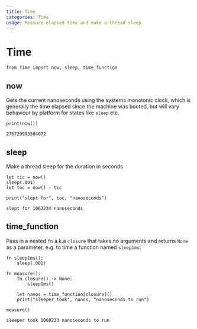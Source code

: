 ```yaml
---
title: Time
categories: Time
usage: Measure elapsed time and make a thread sleep
---
```

# Time


```mojo
from Time import now, sleep, time_function
```

## now
Gets the current nanoseconds using the systems monotonic clock, which is generally the time elapsed since the machine was booted, but will vary behaviour by platform for states like `sleep` etc.


```mojo
print(now())
```

    276729993584072


## sleep
Make a thread sleep for the duration in seconds


```mojo
let tic = now()
sleep(.001)
let toc = now() - tic

print("slept for", toc, "nanoseconds")
```

    slept for 1062234 nanoseconds


## time_function
Pass in a nested `fn` a.k.a `closure` that takes no arguments and returns `None` as a parameter, e.g. to time a function named `sleep1ms`:


```mojo
fn sleep1ms():
    sleep(.001)

fn measure():
    fn closure() -> None:
        sleep1ms()

    let nanos = time_function[closure]()
    print("sleeper took", nanos, "nanoseconds to run")

measure()
```

    sleeper took 1060233 nanoseconds to run


<CommentService />
